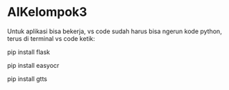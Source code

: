 # AIKelompok3
Untuk aplikasi bisa bekerja, vs code sudah harus bisa ngerun kode python, terus di terminal vs code ketik: 


pip install flask


pip install easyocr


pip install gtts
